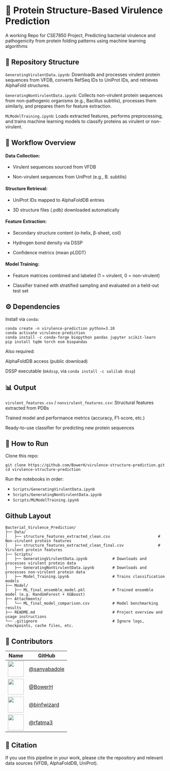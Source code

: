# 🦠 Protein Structure-Based Virulence Prediction

A working Repo for CSE7850 Project, Predicting bacterial virulence and pathogenicity from protein folding patterns using machine learning algorithms

## 📁 Repository Structure

```GeneratingVirulentData.ipynb```: Downloads and processes virulent protein sequences from VFDB, converts RefSeq IDs to UniProt IDs, and retrieves AlphaFold structures.

```GeneratingNonVirulentData.ipynb```: Collects non-virulent protein sequences from non-pathogenic organisms (e.g., Bacillus subtilis), processes them similarly, and prepares them for feature extraction.

```MLModelTraining.ipynb```: Loads extracted features, performs preprocessing, and trains machine learning models to classify proteins as virulent or non-virulent.

## 🧬 Workflow Overview

#### Data Collection:

- Virulent sequences sourced from VFDB

- Non-virulent sequences from UniProt (e.g., B. subtilis)

#### Structure Retrieval:

- UniProt IDs mapped to AlphaFoldDB entries

- 3D structure files (.pdb) downloaded automatically

#### Feature Extraction:

- Secondary structure content (α-helix, β-sheet, coil)

- Hydrogen bond density via DSSP

- Confidence metrics (mean pLDDT)

#### Model Training:

- Feature matrices combined and labeled (1 = virulent, 0 = non-virulent)

- Classifier trained with stratified sampling and evaluated on a held-out test set


## ⚙️ Dependencies

Install via ```conda```:

```
conda create -n virulence-prediction python=3.10
conda activate virulence-prediction
conda install -c conda-forge biopython pandas jupyter scikit-learn
pip install tqdm torch esm biopandas
```

Also required:

AlphaFoldDB access (public download)

DSSP executable (```mkdssp```, via ```conda install -c salilab dssp```)

## 📊 Output

```virulent_features.csv``` / ```nonvirulent_features.csv```: Structural features extracted from PDBs

Trained model and performance metrics (accuracy, F1-score, etc.)

Ready-to-use classifier for predicting new protein sequences


## 🚀 How to Run

Clone this repo:

```
git clone https://github.com/BowerH/virulence-structure-prediction.git
cd virulence-structure-prediction
```

Run the notebooks in order:

- ```Scripts/GeneratingVirulentData.ipynb```
- ```Scripts/GeneratingNonVirulentData.ipynb```
- ```Scripts/MLModelTraining.ipynb```

## Github Layout

```
Bacterial_Virulence_Prediction/
├── Data/
│   ├── structure_features_extracted_clean.csv                     # Non-virulent protein features
│   ├── structure_features_extracted_clean_final.csv               # Virulent protein features
├── Scripts/
│   ├── GeneratingVirulentData.ipynb           # Downloads and processes virulent protein data
│   ├── GeneratingNonVirulentData.ipynb        # Downloads and processes non-virulent protein data
│   ├── Model_Training.ipynb                   # Trains classification models
├── Model/
│   ├── ML_final_ensemble_model.pkl            # Trained ensemble model (e.g. RandomForest + XGBoost)
├── Attachments/
│   └── ML_final_model_comparison.csv          # Model benchmarking results
├── README.md                                  # Project overview and usage instructions
└── .gitignore                                 # Ignore logs, checkpoints, cache files, etc.
```

## 👥 Contributors

| Name | GitHub | 
|------|--------|
| <img src="https://github.com/sanyabadole.png" width="50"/> | [@sanyabadole](https://github.com/sanyabadole) 
| <img src="https://github.com/BowerH.png" width="50"/> | [@BowerH](https://github.com/BowerH) 
| <img src="https://github.com/binfwizard.png" width="50"/> | [@binfwizard](https://github.com/binfwizard) 
| <img src="[https://github.gatech.edu/rfatma3).png" width="50"/> | [@rfatma3](https://github.gatech.edu/rfatma3) 


## 📌 Citation

If you use this pipeline in your work, please cite the repository and relevant data sources (VFDB, AlphaFoldDB, UniProt).
